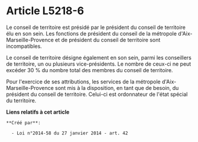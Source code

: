 # Article L5218-6

Le conseil de territoire est présidé par le président du conseil de territoire élu en son sein. Les fonctions de président du
conseil de la métropole d'Aix-Marseille-Provence et de président du conseil de territoire sont incompatibles. 

Le conseil de territoire désigne également en son sein, parmi les conseillers de territoire, un ou plusieurs vice-présidents.
Le nombre de ceux-ci ne peut excéder 30 % du nombre total des membres du conseil de territoire. 

Pour l'exercice de ses attributions, les services de la métropole d'Aix-Marseille-Provence sont mis à la disposition, en tant
que de besoin, du président du conseil de territoire. Celui-ci est ordonnateur de l'état spécial du territoire.

**Liens relatifs à cet article**

	**Créé par**:

	  - Loi n°2014-58 du 27 janvier 2014 - art. 42
